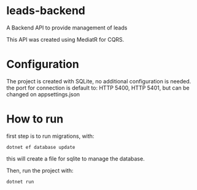 # leads-backend
A Backend API to provide management of leads

This API was created using MediatR for CQRS.

# Configuration
The project is created with SQLite, no additional configuration is needed.
the port for connection is default to: HTTP 5400, HTTP 5401, but can be changed on appsettings.json

# How to run
first step is to run migrations, with:
```
dotnet ef database update
```
this will create a file for sqlite to manage the database.


Then, run the project with:
```
dotnet run
```